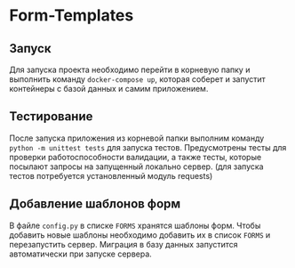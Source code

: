 # Form-Templates

## Запуск
Для запуска проекта необходимо перейти в корневую папку и выполнить команду `docker-compose up`, которая соберет и запустит контейнеры с базой данных и самим приложением.

## Тестирование
После запуска приложения из корневой папки выполним команду `python -m unittest tests` для запуска тестов. Предусмотрены тесты для проверки работоспособности валидации, а также тесты, которые посылают запросы на запущенный локально сервер. (для запуска тестов потребуется установленный модуль requests)

## Добавление шаблонов форм
В файле `config.py` в списке `FORMS` хранятся шаблоны форм. Чтобы добавить новые шаблоны необходимо добавить их в список `FORMS` и перезапустить сервер. Миграция в базу данных запустится автоматически при запуске сервера.
